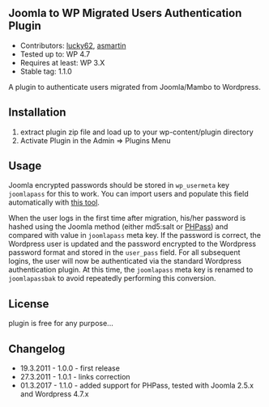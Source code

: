 ## Joomla to WP Migrated Users Authentication Plugin

-    Contributors: [lucky62](https://profiles.wordpress.org/lucky62/), [asmartin](https://github.com/asmartin)
-    Tested up to: WP 4.7
-    Requires at least: WP 3.X
-    Stable tag: 1.1.0

A plugin to authenticate users migrated from Joomla/Mambo to Wordpress.

## Installation
1.  extract plugin zip file and load up to your wp-content/plugin directory
2.  Activate Plugin in the Admin => Plugins Menu

## Usage
Joomla encrypted passwords should be stored in `wp_usermeta` key `joomlapass` for this to work. You can import users and populate this field automatically with [this tool](https://github.com/asmartin/Joomla-To-Wordpress).

When the user logs in the first time after migration, his/her password
is hashed using the Joomla method (either md5:salt or [PHPass](http://www.openwall.com/phpass))
and compared with value in `joomlapass` meta key. If the password is correct, the Wordpress user is updated and the password encrypted to the Wordpress password format and
stored in the `user_pass` field. For all subsequent logins, the user will now be authenticated via the standard Wordpress authentication plugin. At this time, the `joomlapass` meta key is renamed to `joomlapassbak` to avoid repeatedly performing this conversion.

## License
plugin is free for any purpose...

## Changelog

-    19.3.2011 - 1.0.0 - first release
-    27.3.2011 - 1.0.1 - links correction
-    01.3.2017 - 1.1.0 - added support for PHPass, tested with Joomla 2.5.x and Wordpress 4.7.x
